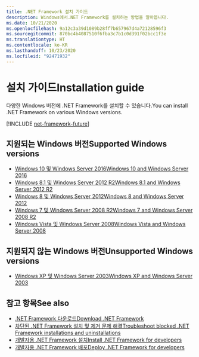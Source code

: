 ```yaml
---
title: .NET Framework 설치 가이드
description: Windows에서.NET Framework를 설치하는 방법을 알아봅니다.
ms.date: 10/21/2020
ms.openlocfilehash: 9a12c3a39d1089b28ff7b657967d4a72128596f3
ms.sourcegitcommit: 870bc4b4087510f6fba3c7b1c0d391f02bcc1f3e
ms.translationtype: HT
ms.contentlocale: ko-KR
ms.lasthandoff: 10/23/2020
ms.locfileid: "92471932"
---
```

# <a name="installation-guide"></a><span data-ttu-id="4ae71-103">설치 가이드</span><span class="sxs-lookup"><span data-stu-id="4ae71-103">Installation guide</span></span>

<span data-ttu-id="4ae71-104">다양한 Windows 버전에 .NET Framework를 설치할 수 있습니다.</span><span class="sxs-lookup"><span data-stu-id="4ae71-104">You can install .NET Framework on various Windows versions.</span></span>

[!INCLUDE [net-framework-future](../../../includes/net-framework-future.md)]

## <a name="supported-windows-versions"></a><span data-ttu-id="4ae71-105">지원되는 Windows 버전</span><span class="sxs-lookup"><span data-stu-id="4ae71-105">Supported Windows versions</span></span>

- [<span data-ttu-id="4ae71-106">Windows 10 및 Windows Server 2016</span><span class="sxs-lookup"><span data-stu-id="4ae71-106">Windows 10 and Windows Server 2016</span></span>](on-windows-10.md)
- [<span data-ttu-id="4ae71-107">Windows 8.1 및 Windows Server 2012 R2</span><span class="sxs-lookup"><span data-stu-id="4ae71-107">Windows 8.1 and Windows Server 2012 R2</span></span>](on-windows-8-1.md)
- [<span data-ttu-id="4ae71-108">Windows 8 및 Windows Server 2012</span><span class="sxs-lookup"><span data-stu-id="4ae71-108">Windows 8 and Windows Server 2012</span></span>](on-windows-8.md)
- [<span data-ttu-id="4ae71-109">Windows 7 및 Windows Server 2008 R2</span><span class="sxs-lookup"><span data-stu-id="4ae71-109">Windows 7 and Windows Server 2008 R2</span></span>](on-windows-7.md)
- [<span data-ttu-id="4ae71-110">Windows Vista 및 Windows Server 2008</span><span class="sxs-lookup"><span data-stu-id="4ae71-110">Windows Vista and Windows Server 2008</span></span>](on-windows-vista.md)

## <a name="unsupported-windows-versions"></a><span data-ttu-id="4ae71-111">지원되지 않는 Windows 버전</span><span class="sxs-lookup"><span data-stu-id="4ae71-111">Unsupported Windows versions</span></span>

- [<span data-ttu-id="4ae71-112">Windows XP 및 Windows Server 2003</span><span class="sxs-lookup"><span data-stu-id="4ae71-112">Windows XP and Windows Server 2003</span></span>](on-windows-xp.md)

## <a name="see-also"></a><span data-ttu-id="4ae71-113">참고 항목</span><span class="sxs-lookup"><span data-stu-id="4ae71-113">See also</span></span>

- [<span data-ttu-id="4ae71-114">.NET Framework 다운로드</span><span class="sxs-lookup"><span data-stu-id="4ae71-114">Download .NET Framework</span></span>](https://dotnet.microsoft.com/download)
- [<span data-ttu-id="4ae71-115">차단된 .NET Framework 설치 및 제거 문제 해결</span><span class="sxs-lookup"><span data-stu-id="4ae71-115">Troubleshoot blocked .NET Framework installations and uninstallations</span></span>](troubleshoot-blocked-installations-and-uninstallations.md)
- [<span data-ttu-id="4ae71-116">개발자용 .NET Framework 설치</span><span class="sxs-lookup"><span data-stu-id="4ae71-116">Install .NET Framework for developers</span></span>](guide-for-developers.md)
- [<span data-ttu-id="4ae71-117">개발자용 .NET Framework 배포</span><span class="sxs-lookup"><span data-stu-id="4ae71-117">Deploy .NET Framework for developers</span></span>](../deployment/deployment-guide-for-developers.md)
